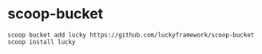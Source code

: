 # scoop-bucket

```
scoop bucket add lucky https://github.com/luckyframework/scoop-bucket
scoop install lucky
```
